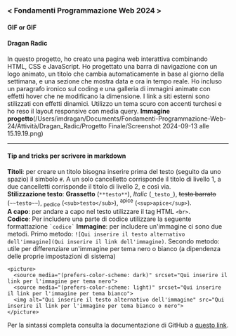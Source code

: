 ### < Fondamenti Programmazione Web 2024 >
#### GIF or GIF
#### Dragan Radic
In questo progetto, ho creato una pagina web interattiva combinando HTML, CSS e JavaScript. Ho progettato una barra di navigazione con un logo animato, un titolo che cambia automaticamente in base al giorno della settimana, e una sezione che mostra data e ora in tempo reale. Ho incluso un paragrafo ironico sul coding e una galleria di immagini animate con effetti hover che ne modificano la dimensione. I link a siti esterni sono stilizzati con effetti dinamici. Utilizzo un tema scuro con accenti turchesi e ho reso il layout responsive con media query.
**Immagine progetto**(/Users/imdragan/Documents/Fondamenti-Programmazione-Web-24/Attività/Dragan_Radic/Progetto Finale/Screenshot 2024-09-13 alle 15.19.19.png)

---

#### Tip and tricks per scrivere in markdown
**Titoli**: per creare un titolo bisogna inserire prima del testo (seguito da uno spazio) il simbolo `#`. A un solo cancelletto corrisponde il titolo di livello 1, a due cancelletti corrisponde il titolo di livello 2, e così via.<br>
**Stilizzazione testo**: **Grassetto** (`**testo**`), _Italic_ (`_testo_`), ~~testo barrato~~ (`~~testo~~`), <sub>pedice</sub> (`<sub>testo</sub>`), <sup>apice</sup> (`<sup>apice</sup>`).<br>
**A capo**: per andare a capo nel testo utilizzare il tag HTML `<br>`.<br>
**Codice**: Per includere una parte di codice utilizzare la seguente formattazione ``` `codice` ```
**Immagine**: per includere un'immagine ci sono due metodi. Primo metodo: ```![Qui inserire il testo alternativo dell'immagine](Qui inserire il link dell'immagine)```.
Secondo metodo: utile per differenziare un'immagine per tema nero o bianco (a dipendenza delle proprie impostazioni di sistema)
```
<picture>
  <source media="(prefers-color-scheme: dark)" srcset="Qui inserire il link per l'immagine per tema nero">
  <source media="(prefers-color-scheme: light)" srcset="Qui inserire il link per l'immagine per tema bianco">
  <img alt="Qui inserire il testo alternativo dell'immagine" src="Qui inserire il link per l'immagine per tema bianco o nero">
</picture>
```
Per la sintassi completa consulta la documentazione di GitHub a [questo link](https://docs.github.com/en/get-started/writing-on-github/getting-started-with-writing-and-formatting-on-github/basic-writing-and-formatting-syntax).
